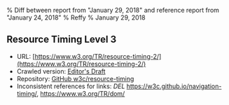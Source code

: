 % Diff between report from "January 29, 2018" and reference report from "January 24, 2018"
% Reffy
% January 29, 2018

## Resource Timing Level 3

- URL: [https://www.w3.org/TR/resource-timing-2/](https://www.w3.org/TR/resource-timing-2/)
- Crawled version: [Editor's Draft](https://w3c.github.io/resource-timing/)
- Repository: [GitHub w3c/resource-timing](https://github.com/w3c/resource-timing)
- Inconsistent references for links: *DEL* https://w3c.github.io/navigation-timing/, https://www.w3.org/TR/dom/


